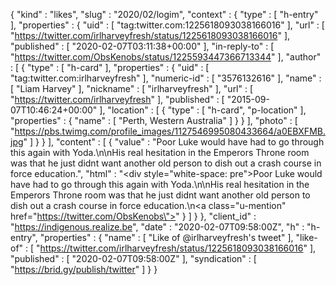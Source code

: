 {
  "kind" : "likes",
  "slug" : "2020/02/logim",
  "context" : {
    "type" : [ "h-entry" ],
    "properties" : {
      "uid" : [ "tag:twitter.com:1225618093038166016" ],
      "url" : [ "https://twitter.com/irlharveyfresh/status/1225618093038166016" ],
      "published" : [ "2020-02-07T03:11:38+00:00" ],
      "in-reply-to" : [ "https://twitter.com/ObsKenobs/status/1225593447366713344" ],
      "author" : [ {
        "type" : [ "h-card" ],
        "properties" : {
          "uid" : [ "tag:twitter.com:irlharveyfresh" ],
          "numeric-id" : [ "3576132616" ],
          "name" : [ "Liam Harvey" ],
          "nickname" : [ "irlharveyfresh" ],
          "url" : [ "https://twitter.com/irlharveyfresh" ],
          "published" : [ "2015-09-07T10:46:24+00:00" ],
          "location" : [ {
            "type" : [ "h-card", "p-location" ],
            "properties" : {
              "name" : [ "Perth, Western Australia" ]
            }
          } ],
          "photo" : [ "https://pbs.twimg.com/profile_images/1127546995080433664/a0EBXFMB.jpg" ]
        }
      } ],
      "content" : [ {
        "value" : "Poor Luke would have had to go through this again with Yoda.\n\nHis real hesitation in the Emperors Throne room was that he just didnt want another old person to dish out a crash course in force education.",
        "html" : "<div style=\"white-space: pre\">Poor Luke would have had to go through this again with Yoda.\n\nHis real hesitation in the Emperors Throne room was that he just didnt want another old person to dish out a crash course in force education.</div>\n<a class=\"u-mention\" href=\"https://twitter.com/ObsKenobs\"></a>"
      } ]
    }
  },
  "client_id" : "https://indigenous.realize.be",
  "date" : "2020-02-07T09:58:00Z",
  "h" : "h-entry",
  "properties" : {
    "name" : [ "Like of @irlharveyfresh's tweet" ],
    "like-of" : [ "https://twitter.com/irlharveyfresh/status/1225618093038166016" ],
    "published" : [ "2020-02-07T09:58:00Z" ],
    "syndication" : [ "https://brid.gy/publish/twitter" ]
  }
}
